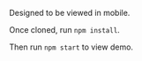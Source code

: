 Designed to be viewed in mobile.

Once cloned, run <code>npm install</code>.

Then run <code>npm start</code> to view demo.